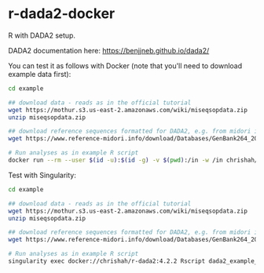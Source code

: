 # r-dada2-docker

R with DADA2 setup.

DADA2 documentation here: https://benjjneb.github.io/dada2/

You can test it as follows with Docker (note that you'll need to download example data first):

```bash
cd example

## download data - reads as in the official tutorial
wget https://mothur.s3.us-east-2.amazonaws.com/wiki/miseqsopdata.zip
unzip miseqsopdata.zip

## download reference sequences formatted for DADA2, e.g. from midori initiative
wget https://www.reference-midori.info/download/Databases/GenBank264_2024-12-14/DADA2/uniq/MIDORI2_UNIQ_NUC_GB264_srRNA_DADA2.fasta.gz

# Run analyses as in example R script
docker run --rm --user $(id -u):$(id -g) -v $(pwd):/in -w /in chrishah/r-dada2:4.2.2 Rscript dada2_example.R
```

Test with Singularity:
```bash
cd example

## download data - reads as in the official tutorial
wget https://mothur.s3.us-east-2.amazonaws.com/wiki/miseqsopdata.zip
unzip miseqsopdata.zip

## download reference sequences formatted for DADA2, e.g. from midori initiative
wget https://www.reference-midori.info/download/Databases/GenBank264_2024-12-14/DADA2/uniq/MIDORI2_UNIQ_NUC_GB264_srRNA_DADA2.fasta.gz

# Run analyses as in example R script
singularity exec docker://chrishah/r-dada2:4.2.2 Rscript dada2_example_singularity.R

```
